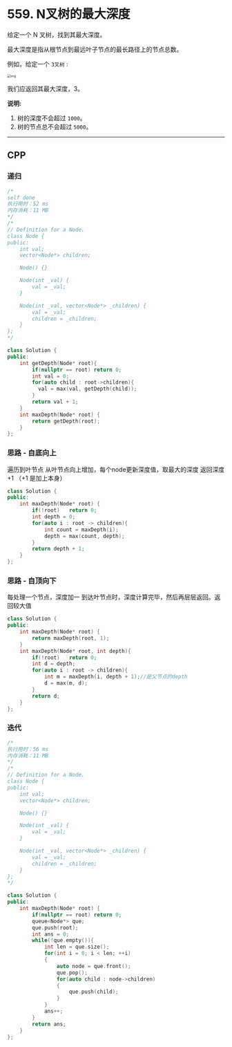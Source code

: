 # 559. N叉树的最大深度

给定一个 N 叉树，找到其最大深度。

最大深度是指从根节点到最远叶子节点的最长路径上的节点总数。

例如，给定一个 `3叉树` :

 

<img src="https://assets.leetcode-cn.com/aliyun-lc-upload/uploads/2018/10/12/narytreeexample.png" alt="img" style="zoom:50%;" />

 

我们应返回其最大深度，3。

**说明:**

1. 树的深度不会超过 `1000`。
2. 树的节点总不会超过 `5000`。

***

## CPP

### 递归

```cpp
/*
self done
执行用时：52 ms
内存消耗：11 MB
*/
/*
// Definition for a Node.
class Node {
public:
    int val;
    vector<Node*> children;

    Node() {}

    Node(int _val) {
        val = _val;
    }

    Node(int _val, vector<Node*> _children) {
        val = _val;
        children = _children;
    }
};
*/

class Solution {
public:
    int getDepth(Node* root){
        if(nullptr == root) return 0;
        int val = 0;
        for(auto child : root->children){
          val = max(val, getDepth(child));
        }
        return val + 1;
    }
    int maxDepth(Node* root) {
        return getDepth(root);
    }
};
```



### 思路 - 自底向上

遍历到叶节点
从叶节点向上增加，每个node更新深度值，取最大的深度
返回深度+1 （+1 是加上本身）    

```cpp
class Solution {
public:
    int maxDepth(Node* root) {
        if(!root)   return 0;
        int depth = 0;
        for(auto i : root -> children){
            int count = maxDepth(i);
            depth = max(count, depth);
        }
        return depth + 1;
    }
};
```


### 思路 - 自顶向下

每处理一个节点，深度加一
到达叶节点时，深度计算完毕，然后再层层返回。返回较大值 

```cpp
class Solution {
public:
    int maxDepth(Node* root) {
        return maxDepth(root, 1);
    }
    int maxDepth(Node* root, int depth){
        if(!root)   return 0;
        int d = depth;
        for(auto i : root -> children){
            int m = maxDepth(i, depth + 1);//是父节点的depth
            d = max(m, d);
        }
        return d;
    }
};
```


###  迭代

```cpp
/*
执行用时：56 ms
内存消耗：11 MB
*/
/*
// Definition for a Node.
class Node {
public:
    int val;
    vector<Node*> children;

    Node() {}

    Node(int _val) {
        val = _val;
    }

    Node(int _val, vector<Node*> _children) {
        val = _val;
        children = _children;
    }
};
*/

class Solution {
public:
    int maxDepth(Node* root) {
        if(nullptr == root) return 0;
        queue<Node*> que;
        que.push(root);
        int ans = 0;
        while(!que.empty()){
            int len = que.size();
            for(int i = 0; i < len; ++i)
            {
                auto node = que.front();
                que.pop();
                for(auto child : node->children)
                {
                    que.push(child);
                }
            }
            ans++;
        }
        return ans;
    }
};
```

